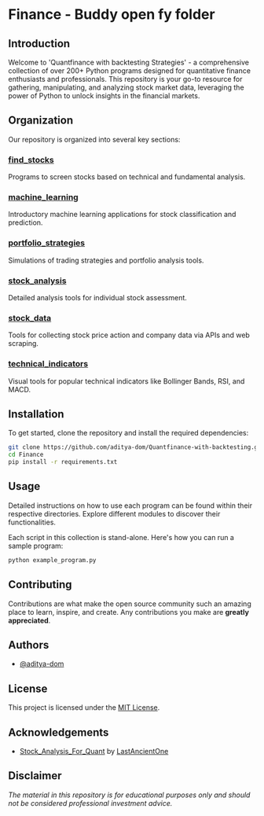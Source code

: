 # Finance - Buddy open fy folder

## Introduction
Welcome to 'Quantfinance with backtesting Strategies' - a comprehensive collection of over 200+ Python programs designed for quantitative finance enthusiasts and professionals. This repository is your go-to resource for gathering, manipulating, and analyzing stock market data, leveraging the power of Python to unlock insights in the financial markets.

## Organization
Our repository is organized into several key sections:

### [find_stocks](/find_stocks)
Programs to screen stocks based on technical and fundamental analysis.

### [machine_learning](/machine_learning)
Introductory machine learning applications for stock classification and prediction.

### [portfolio_strategies](/portfolio_strategies)
Simulations of trading strategies and portfolio analysis tools.

### [stock_analysis](/stock_analysis)
Detailed analysis tools for individual stock assessment.

### [stock_data](/stock_data)
Tools for collecting stock price action and company data via APIs and web scraping.

### [technical_indicators](/technical_indicators)
Visual tools for popular technical indicators like Bollinger Bands, RSI, and MACD.

## Installation
To get started, clone the repository and install the required dependencies:

```bash
git clone https://github.com/aditya-dom/Quantfinance-with-backtesting.git
cd Finance
pip install -r requirements.txt
```

## Usage
Detailed instructions on how to use each program can be found within their respective directories. Explore different modules to discover their functionalities.

Each script in this collection is stand-alone. Here's how you can run a sample program:

```bash
python example_program.py
```

## Contributing
Contributions are what make the open source community such an amazing place to learn, inspire, and create. Any contributions you make are **greatly appreciated**.

## Authors
- [@aditya-dom](https://www.github.com/aditya-dom)

## License
This project is licensed under the [MIT License](LICENSE).

## Acknowledgements
- [Stock_Analysis_For_Quant](https://github.com/LastAncientOne/Stock_Analysis_For_Quant/tree/master/Python_Stock/Technical_Indicators) by [LastAncientOne](https://github.com/LastAncientOne)

## Disclaimer
*The material in this repository is for educational purposes only and should not be considered professional investment advice.*
